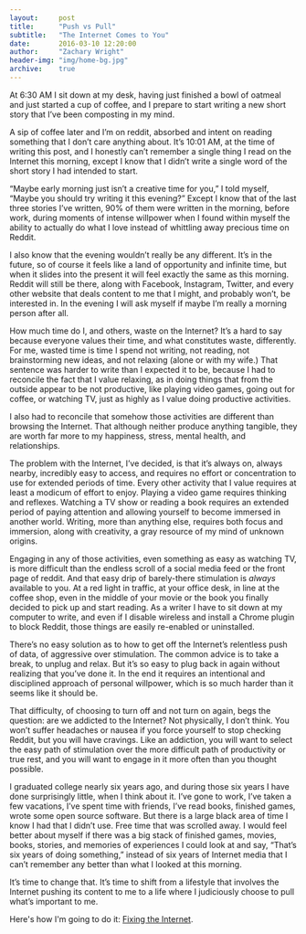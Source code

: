 ```yaml
---
layout:     post
title:      "Push vs Pull"
subtitle:   "The Internet Comes to You"
date:       2016-03-10 12:20:00
author:     "Zachary Wright"
header-img: "img/home-bg.jpg"
archive:    true
---
```


At 6:30 AM I sit down at my desk, having just finished a bowl of oatmeal and just started a cup of coffee, and I prepare to start writing a new short story that I’ve been composting in my mind.

A sip of coffee later and I’m on reddit, absorbed and intent on reading something that I don’t care anything about. It’s 10:01 AM, at the time of writing this post, and I honestly can’t remember a single thing I read on the Internet this morning, except I know that I didn’t write a single word of the short story I had intended to start.

“Maybe early morning just isn’t a creative time for you,” I told myself, “Maybe you should try writing it this evening?” Except I know that of the last three stories I’ve written, 90% of them were written in the morning, before work, during moments of intense willpower when I found within myself the ability to actually do what I love instead of whittling away precious time on Reddit.

I also know that the evening wouldn’t really be any different. It’s in the future, so of course it feels like a land of opportunity and infinite time, but when it slides into the present it will feel exactly the same as this morning. Reddit will still be there, along with Facebook, Instagram, Twitter, and every other website that deals content to me that I might, and probably won’t, be interested in. In the evening I will ask myself if maybe I’m really a morning person after all.

How much time do I, and others, waste on the Internet? It’s a hard to say because everyone values their time, and what constitutes waste, differently. For me, wasted time is time I spend not writing, not reading, not brainstorming new ideas, and not relaxing (alone or with my wife.) That sentence was harder to write than I expected it to be, because I had to reconcile the fact that I value relaxing, as in doing things that from the outside appear to be not productive, like playing video games, going out for coffee, or watching TV, just as highly as I value doing productive activities.

I also had to reconcile that somehow those activities are different than browsing the Internet. That although neither produce anything tangible, they are worth far more to my happiness, stress, mental health, and relationships.

The problem with the Internet, I’ve decided, is that it’s always on, always nearby, incredibly easy to access, and requires no effort or concentration to use for extended periods of time. Every other activity that I value requires at least a modicum of effort to enjoy. Playing a video game requires thinking and reflexes. Watching a TV show or reading a book requires an extended period of paying attention and allowing yourself to become immersed in another world. Writing, more than anything else, requires both focus and immersion, along with creativity, a gray resource of my mind of unknown origins.

Engaging in any of those activities, even something as easy as watching TV, is more difficult than the endless scroll of a social media feed or the front page of reddit. And that easy drip of barely-there stimulation is *always* available to you. At a red light in traffic, at your office desk, in line at the coffee shop, even in the middle of your movie or the book you finally decided to pick up and start reading. As a writer I have to sit down at my computer to write, and even if I disable wireless and install a Chrome plugin to block Reddit, those things are easily re-enabled or uninstalled.

There’s no easy solution as to how to get off the Internet’s relentless push of data, of aggressive over stimulation. The common advice is to take a break, to unplug and relax. But it’s so easy to plug back in again without realizing that you’ve done it. In the end it requires an intentional and disciplined approach of personal willpower, which is so much harder than it seems like it should be.

That difficulty, of choosing to turn off and not turn on again, begs the question: are we addicted to the Internet? Not physically, I don’t think. You won’t suffer headaches or nausea if you force yourself to stop checking Reddit, but you will have cravings. Like an addiction, you will want to select the easy path of stimulation over the more difficult path of productivity or true rest, and you will want to engage in it more often than you thought possible.

I graduated college nearly six years ago, and during those six years I have done surprisingly little, when I think about it. I’ve gone to work, I’ve taken a few vacations, I’ve spent time with friends, I’ve read books, finished games, wrote some open source software. But there is a large black area of time I know I had that I didn’t use. Free time that was scrolled away. I would feel better about myself if there was a big stack of finished games, movies, books, stories, and memories of experiences I could look at and say, “That’s six years of doing something,” instead of six years of Internet media that I can’t remember any better than what I looked at this morning.

It’s time to change that. It’s time to shift from a lifestyle that involves the Internet pushing its content to me to a life where I judiciously choose to pull what’s important to me.

Here's how I'm going to do it: [Fixing the Internet](http://likeawritingdesk.com/2016/03/15/fixing-the-internet/).